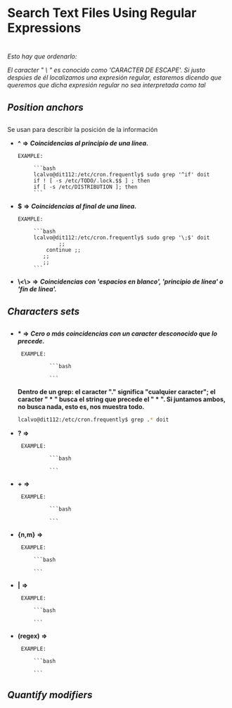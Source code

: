 # Search Text Files Using Regular Expressions <h1> 

*Esto hay que ordenarlo:*

_El caracter " \ " es conocido como 'CARACTER DE ESCAPE'. Si justo despúes de él localizamos una expresión regular, estaremos dicendo que queremos que dicha expresión regular no sea interpretada como tal_



## *Position anchors* <h2>

Se usan para describir la posición de la información

- **^**              **=>** ***Coincidencias al principio de una línea.***

      EXAMPLE: 

           ```bash
           lcalvo@dit112:/etc/cron.frequently$ sudo grep '^if' doit
           if ! [ -s /etc/TODO/.lock.$$ ] ; then
           if [ -s /etc/DISTRIBUTION ]; then
           ```
- **$**                 **=>** ***Coincidencias al final de una línea.***

      EXAMPLE: 

           ```bash
           lcalvo@dit112:/etc/cron.frequently$ sudo grep '\;$' doit
                   ;;
               continue ;;
              ;;
              ;;
           ``` 
- **\\<\\>**            **=>** ***Coincidencias con 'espacios en blanco', 'principio de línea' o 'fin de línea'.***

## *Characters sets* <h2>

- **\***              **=>** ***Cero o más coincidencias con un caracter desconocido que lo precede.***

       EXAMPLE: 

                ```bash
         
                ```
   
   __Dentro de un grep:  el caracter "." significa "cualquier caracter"; el caracter " * " busca el string que precede el " * ".     Si juntamos ambos, no busca nada, esto es, nos muestra todo.__

     ```bash
     lcalvo@dit112:/etc/cron.frequently$ grep .* doit
     ```
   
- **\?**              **=>**

       EXAMPLE: 

                ```bash
         
                ```
- **\+**              **=>**

       EXAMPLE: 

                ```bash
            
                ```
- **\{n,m\}**           **=>**
     
       EXAMPLE: 

           ```bash
         
           ```
- **\|**                **=>**

       EXAMPLE: 

           ```bash
         
           ```
- **(regex\)**          **=>**

       EXAMPLE: 

           ```bash

           ```
  
## *Quantify modifiers* <h2>


